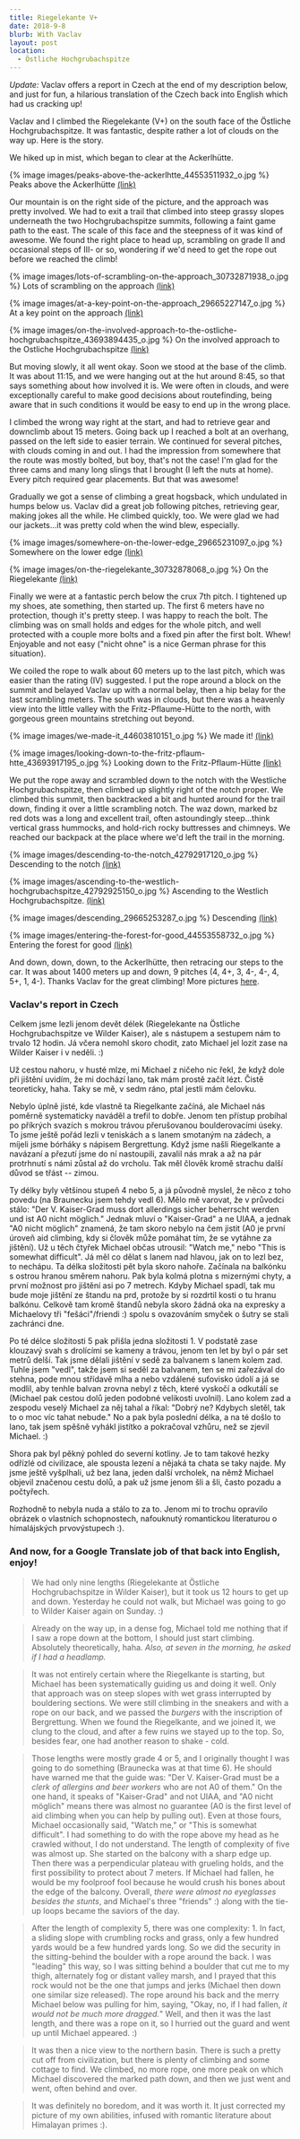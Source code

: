 ```yaml
---
title: Riegelekante V+
date: 2018-9-8
blurb: With Vaclav
layout: post
location:
  - Östliche Hochgrubachspitze
---
```


*Update:* Vaclav offers a report in Czech at the end of my description below,
and just for fun, a hilarious translation of the Czech back into English which
had us cracking up!


Vaclav and I climbed the Riegelekante (V+) on the south face of the
Östliche Hochgrubachspitze. It was fantastic, despite rather a lot of clouds on
the way up. Here is the story.


We hiked up in mist, which began to clear at the Ackerlhütte.

{% image images/peaks-above-the-ackerlhtte_44553511932_o.jpg %}
Peaks above the Ackerlhütte
<a href='https://www.flickr.com/photos/55338612@N00/44553511932'>(link)</a>

Our mountain is on the right side of the picture, and the approach was pretty
involved. We had to exit a trail that climbed into steep grassy slopes underneath
the two Hochgrubachspitze summits, following a faint game path to the east.
The scale of this face and the steepness of it was kind of awesome.
We found the right place to head up, scrambling on grade II and occasional
steps of III- or so, wondering if we'd need to get the rope out before
we reached the climb!

{% image images/lots-of-scrambling-on-the-approach_30732871938_o.jpg %}
Lots of scrambling on the approach
<a href='https://www.flickr.com/photos/55338612@N00/30732871938'>(link)</a>

{% image images/at-a-key-point-on-the-approach_29665227147_o.jpg %}
At a key point on the approach
<a href='https://www.flickr.com/photos/55338612@N00/29665227147'>(link)</a>

{% image images/on-the-involved-approach-to-the-ostliche-hochgrubachspitze_43693894435_o.jpg %}
On the involved approach to the Ostliche Hochgrubachspitze
<a href='https://www.flickr.com/photos/55338612@N00/43693894435'>(link)</a>

But moving slowly, it all went okay. Soon we stood at the base of the climb.
It was about 11:15, and we were hanging out at the hut around 8:45, so that says
something about how involved it is. We were often in clouds, and were exceptionally
careful to make good decisions about routefinding, being aware that in such
conditions it would be easy to end up in the wrong place.

I climbed the wrong way right at the start, and had to retrieve gear and downclimb
about 15 meters. Going back up I reached a bolt at an overhang, passed on the left
side to easier terrain. We continued for several pitches, with clouds coming in
and out. I had the impression from somewhere that the route was mostly bolted, but
boy, that's not the case! I'm glad for the three cams and many long slings that I
brought (I left the nuts at home). Every pitch required gear placements. But that
was awesome!

Gradually we got a sense of climbing a great hogsback, which undulated in humps
below us. Vaclav did a great job following pitches, retrieving gear, making jokes
all the while. He climbed quickly, too. We were glad we had our jackets...it
was pretty cold when the wind blew, especially.

{% image images/somewhere-on-the-lower-edge_29665231097_o.jpg %}
Somewhere on the lower edge
<a href='https://www.flickr.com/photos/55338612@N00/29665231097'>(link)</a>

{% image images/on-the-riegelekante_30732878068_o.jpg %}
On the Riegelekante
<a href='https://www.flickr.com/photos/55338612@N00/30732878068'>(link)</a>

Finally we were at a fantastic perch below the crux 7th pitch. I tightened up my
shoes, ate something, then started up. The first 6 meters have no protection, though 
it's pretty steep. I was happy to reach the bolt. The climbing was on small holds
and edges for the whole pitch, and well protected with a couple more bolts and a
fixed pin after the first bolt. Whew! Enjoyable and not easy ("nicht ohne" is a nice
German phrase for this situation).

We coiled the rope to walk about 60 meters up to the last pitch, which was easier than
the rating (IV) suggested. I put the rope around a block on the summit and belayed
Vaclav up with a normal belay, then a hip belay for the last scrambling meters.
The south was in clouds, but there was a heavenly view into the little valley
with the Fritz-Pflaume-Hütte to the north, with gorgeous green mountains stretching out
beyond.

{% image images/we-made-it_44603810151_o.jpg %}
We made it!
<a href='https://www.flickr.com/photos/55338612@N00/44603810151'>(link)</a>

{% image images/looking-down-to-the-fritz-pflaum-htte_43693917195_o.jpg %}
Looking down to the Fritz-Pflaum-Hütte
<a href='https://www.flickr.com/photos/55338612@N00/43693917195'>(link)</a>

We put the rope away and scrambled down to the notch with the Westliche Hochgrubachspitze,
then climbed up slightly right of the notch proper. We climbed this summit, then
backtracked a bit and hunted around for the trail down, finding it over a little
scrambling notch. The waz down, marked bz red dots was a long and excellent trail,
often astoundingly steep...think vertical grass hummocks, and hold-rich rocky buttresses
and chimneys. We reached our backpack at the place where we'd left the trail in the
morning.

{% image images/descending-to-the-notch_42792917120_o.jpg %}
Descending to the notch
<a href='https://www.flickr.com/photos/55338612@N00/42792917120'>(link)</a>



{% image images/ascending-to-the-westlich-hochgrubachspitze_42792925150_o.jpg %}
Ascending to the Westlich Hochgrubachspitze.
<a href='https://www.flickr.com/photos/55338612@N00/42792925150'>(link)</a>


{% image images/descending_29665253287_o.jpg %}
Descending
<a href='https://www.flickr.com/photos/55338612@N00/29665253287'>(link)</a>



{% image images/entering-the-forest-for-good_44553558732_o.jpg %}
Entering the forest for good
<a href='https://www.flickr.com/photos/55338612@N00/44553558732'>(link)</a>


And down, down, down, to the Ackerlhütte, then retracing our steps to the car. It was
about 1400 meters up and down, 9 pitches (4, 4+, 3, 4-, 4-, 4, 5+, 1, 4-). Thanks
Vaclav for the great climbing! More pictures [here](https://www.flickr.com/photos/ripsawridge/albums/72157701193960045).

### Vaclav's report in Czech

Celkem jsme lezli jenom devět délek (Riegelekante na Östliche Hochgrubachspitze
ve Wilder Kaiser), ale s nástupem a sestupem nám to trvalo 12 hodin. Já včera
nemohl skoro chodit, zato Michael jel lozit zase na Wilder Kaiser i v neděli.
:)

Už cestou nahoru, v husté mlze, mi Michael z ničeho nic řekl, že když dole při
jištění uvidím, že mi dochází lano, tak mám prostě začít lézt. Čistě
teoreticky, haha. Taky se mě, v sedm ráno, ptal jestli mám čelovku.

Nebylo úplně jisté, kde vlastně ta Riegelkante začíná, ale Michael nás poměrně
systematicky naváděl a trefil to dobře. Jenom ten přístup probíhal po příkrých
svazích s mokrou trávou přerušovanou boulderovacími úseky. To jsme ještě pořád
lezli v teniskách a s lanem smotaným na zádech, a míjeli jsme bórháky s nápisem
Bergrettung. Když jsme našli Riegelkante a navázaní a přezutí jsme do ní
nastoupili, zavalil nás mrak a až na pár protrhnutí s námi zůstal až do
vrcholu. Tak měl člověk kromě strachu další důvod se třást -- zimou.

Ty délky byly většinou stupeň 4 nebo 5, a já původně myslel, že něco z toho
povedu (na Braunecku jsem tehdy vedl 6). Mělo mě varovat, že v průvodci stálo:
"Der V. Kaiser-Grad muss dort allerdings sicher beherrscht werden und ist A0
nicht möglich." Jednak mluví o "Kaiser-Grad" a ne UIAA, a jednak "A0 nicht
möglich" znamená, že tam skoro nebylo na čem jistit (A0 je první úroveň aid
climbing, kdy si člověk může pomáhat tím, že se vytáhne za jištění). Už u těch
čtyřek Michael občas utrousil: "Watch me," nebo "This is somewhat difficult".
Já měl co dělat s lanem nad hlavou, jak on to lezl bez, to nechápu. Ta délka
složitosti pět byla skoro nahoře. Začínala na balkónku s ostrou hranou směrem
nahoru. Pak byla kolmá plotna s mizernými chyty, a první možnost pro jištění
asi po 7 metrech. Kdyby Michael spadl, tak mu bude moje jištění ze štandu na
prd, protože by si rozdrtil kosti o tu hranu balkónu. Celkově tam kromě štandů
nebyla skoro žádná oka na expresky a Michaelovy tři "fešáci"/friendi :) spolu s
ovazováním smyček o šutry se stali zachránci dne.

Po té délce složitosti 5 pak přišla jedna složitosti 1. V podstatě zase
klouzavý svah s drolícími se kameny a trávou, jenom ten let by byl o pár set
metrů delší. Tak jsme dělali jištění v sedě za balvanem s lanem kolem zad.
Tuhle jsem "vedl", takže jsem si seděl za balvanem, ten se mi zařezával do
stehna, pode mnou střídavě mlha a nebo vzdálené suťovisko údolí a já se modlil,
aby tenhle balvan zrovna nebyl z těch, které vyskočí a odkutálí se (Michael pak
cestou dolů jeden podobné velikosti uvolnil). Lano kolem zad a zespodu veselý
Michael za něj tahal a říkal: "Dobrý ne? Kdybych sletěl, tak to o moc víc tahat
nebude." No a pak byla poslední délka, a na té došlo to lano, tak jsem spěšně
vyhákl jistítko a pokračoval vzhůru, než se zjevil Michael. :)

Shora pak byl pěkný pohled do severní kotliny. Je to tam takové hezky odřízlé
od civilizace, ale spousta lezení a nějaká ta chata se taky najde. My jsme
ještě vyšplhali, už bez lana, jeden další vrcholek, na němž Michael objevil
značenou cestu dolů, a pak už jsme jenom šli a šli, často pozadu a počtyřech.

Rozhodně to nebyla nuda a stálo to za to. Jenom mi to trochu opravilo obrázek o
vlastních schopnostech, nafouknutý romantickou literaturou o himalájských
prvovýstupech :).

### And now, for a Google Translate job of that back into English, enjoy!

> We had only nine lengths (Riegelekante at Östliche Hochgrubachspitze in Wilder
Kaiser), but it took us 12 hours to get up and down. Yesterday he could not
walk, but Michael was going to go to Wilder Kaiser again on Sunday. :)

> Already on the way up, in a dense fog, Michael told me nothing that if I saw a
rope down at the bottom, I should just start climbing. Absolutely
theoretically, haha. *Also, at seven in the morning, he asked if I had a
headlamp.*

> It was not entirely certain where the Riegelkante is starting, but Michael has
been systematically guiding us and doing it well. Only that approach was on
steep slopes with wet grass interrupted by bouldering sections. We were still
climbing in the sneakers and with a rope on our back, and we passed the *burgers*
with the inscription of Bergrettung. When we found the Riegelkante, and we
joined it, we clung to the cloud, and after a few ruins we stayed up to the
top. So, besides fear, one had another reason to shake - cold.

> Those lengths were mostly grade 4 or 5, and I originally thought I was going to
do something (Braunecka was at that time 6). He should have warned me that the
guide was: "Der V. Kaiser-Grad must be a *clerk of allergins and beer workers*
who are not A0 of them." On the one hand, it speaks of "Kaiser-Grad" and not
UIAA, and "A0 nicht möglich" means there was almost no guarantee (A0 is the
first level of aid climbing when you can help by pulling out). Even at those
fours, Michael occasionally said, "Watch me," or "This is somewhat difficult".
I had something to do with the rope above my head as he crawled without, I do
not understand. The length of complexity of five was almost up. She started on
the balcony with a sharp edge up. Then there was a perpendicular plateau with
grueling holds, and the first possibility to protect about 7 meters. If Michael
had fallen, he would be my foolproof fool because he would crush his bones
about the edge of the balcony. Overall, *there were almost no eyeglasses besides
the stunts*, and Michael's three "friends" :) along with the tie-up loops became
the saviors of the day.

> After the length of complexity 5, there was one complexity: 1. In fact, a
sliding slope with crumbling rocks and grass, only a few hundred yards would be
a few hundred yards long. So we did the security in the sitting-behind the
boulder with a rope around the back. I was "leading" this way, so I was sitting
behind a boulder that cut me to my thigh, alternately fog or distant valley
marsh, and I prayed that this rock would not be the one that jumps and jerks
(Michael then down one similar size released). The rope around his back and the
merry Michael below was pulling for him, saying, "Okay, no, if I had fallen, *it
would not be much more dragged.*" Well, and then it was the last length, and
there was a rope on it, so I hurried out the guard and went up until Michael
appeared. :)

> It was then a nice view to the northern basin. There is such a pretty cut off
from civilization, but there is plenty of climbing and some cottage to find. We
climbed, no more rope, one more peak on which Michael discovered the marked
path down, and then we just went and went, often behind and over.

> It was definitely no boredom, and it was worth it. It just corrected my picture
of my own abilities, infused with romantic literature about Himalayan primes
:).

